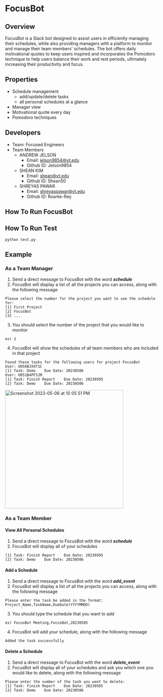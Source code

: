 # FocusBot

## Overview
FocusBot is a Slack bot designed to assist users in efficiently managing their schedules, while also providing managers with a platform to monitor and manage their team members' schedules. The bot offers daily motivational quotes to keep users inspired and incorporates the Pomodoro technique to help users balance their work and rest periods, ultimately increasing their productivity and focus.

## Properties
* Schedule management 
    * add/update/delete tasks
    * all personal schedules at a glance
* Manager view
* Motivational quote every day
* Pomodoro techniques

## Developers
* Team: Focused Engineers
* Team Members
    * ANDREW JELSON    
        * Email: jelson9854@vt.edu
        * Github ID: Jelson9854
    * SHEAN KIM
        * Email: shean@vt.edu
        * Github ID: Shean50
    * SHREYAS PAWAR 
        * Email: shreyaspawar@vt.edu
        * Github ID: Roarke-Rey
 
## How To Run FocusBot
## How To Run Test
```
python test.py
```
## Example
### As a Team Manager
1) Send a direct message to FocusBot with the word ***schedule*** 
2) FocusBot will display a list of all the projects you can access, along with the following message
```
Please select the number for the project you want to see the schedule for:
[1] First Project
[2] FocusBot
[3] ...
```
3) You should select the number of the project that you would like to monitor
```
ex) 2
```
4) FocusBot will show the schedules of all team members who are included in that project
```
Found these tasks for the following users for project FocusBot
User: U056BJX4T1C
[1] Task: Demo    Due Date: 20230506
User: U051B4PF5JM
[1] Task: Finish Report    Due Date: 20230505
[2] Task: Demo    Due Date: 20230506
```
<img width="388" alt="Screenshot 2023-05-06 at 10 05 51 PM" src="https://user-images.githubusercontent.com/122955570/236653943-12c64594-e5c6-49bc-8f30-4df599d39acc.png">

### As a Team Member
#### View All Personal Schedules
1) Send a direct message to FocusBot with the word ***schedule*** 
2) FocusBot will display all of your schedules
```
[1] Task: Finish Report    Due Date: 20230505
[2] Task: Demo    Due Date: 20230506
```
#### Add a Schedule
1) Send a direct message to FocusBot with the word ***add_event*** 
2) FocusBot will display a list of all the projects you can access, along with the following message
```
Please enter the task be added in the format: 
Project_Name,TaskName,DueDate(YYYYMMDD)
```
3) You should type the schedule that you want to add
```
ex) FocusBot Meeting,FocusBot,20230505
```
4) FocusBot will add your schedule, along with the following message
```
Added the task successfully
```
#### Delete a Schedule
1) Send a direct message to FocusBot with the word ***delete_event*** 
2) FocusBot will display all of your schedules and ask you which one you would like to delete, along with the following message
```
Please enter the number of the task you want to delete:
[1] Task: Finish Report    Due Date: 20230505
[2] Task: Demo    Due Date: 20230506
```

